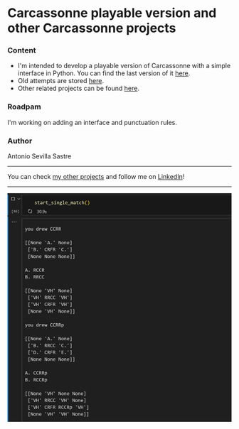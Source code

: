 # Carcassonne playable version and other Carcassonne projects

### Content
- I'm intended to develop a playable version of Carcassonne with a simple interface in Python. You can find the last version of it [here](https://github.com/asevillasastre/Carcassonne/blob/main/carcassonne-last-version.ipynb).
- Old attempts are stored [here](https://github.com/asevillasastre/Carcassonne/tree/main/carcassonne-old-versions).
- Other related projects can be found [here](https://github.com/asevillasastre/Carcassonne/tree/main/other-carcassonne-projects).

### Roadpam
I'm working on adding an interface and punctuation rules.

### Author
Antonio Sevilla Sastre

-----------------------------------------------------------------------------

You can check [my other projects](https://github.com/asevillasastre?tab=repositories) and follow me on [LinkedIn](https://www.linkedin.com/in/asevillasastre/)!

-----------------------------------------------------------------------------

![alt text](https://github.com/asevillasastre/Carcassonne/blob/main/images/basic-playing-interface-19-12-23.png?raw=true)
